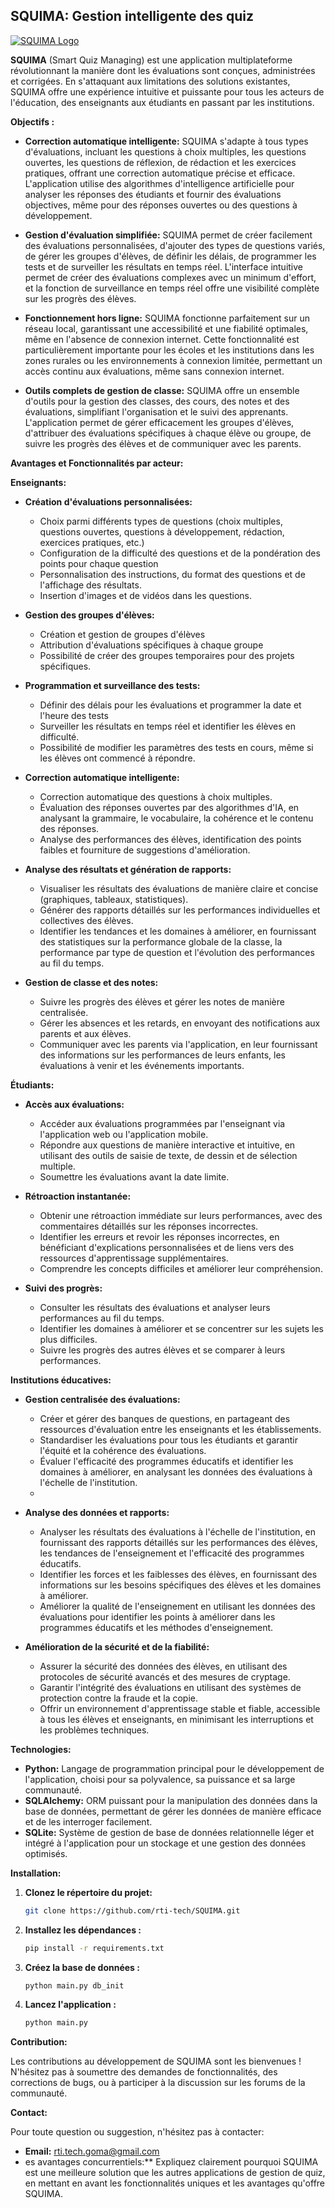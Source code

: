 ## SQUIMA: Gestion intelligente des quiz

[![SQUIMA Logo](https://www.example.com/logo.png)](https://www.example.com)

**SQUIMA** (Smart Quiz Managing) est une application multiplateforme révolutionnant la manière dont les évaluations sont conçues, administrées et corrigées. En s'attaquant aux limitations des solutions existantes, SQUIMA offre une expérience intuitive et puissante pour tous les acteurs de l'éducation, des enseignants aux étudiants en passant par les institutions.

**Objectifs :**

* **Correction automatique intelligente:**  SQUIMA s'adapte à tous types d'évaluations, incluant les questions à choix multiples, les questions ouvertes, les questions de réflexion, de rédaction et les exercices pratiques, offrant une correction automatique précise et efficace. L'application utilise des algorithmes d'intelligence artificielle pour analyser les réponses des étudiants et fournir des évaluations objectives, même pour des réponses ouvertes ou des questions à développement. 

* **Gestion d'évaluation simplifiée:**  SQUIMA permet de créer facilement des évaluations personnalisées, d'ajouter des types de questions variés, de gérer les groupes d'élèves, de définir les délais, de programmer les tests et de surveiller les résultats en temps réel. L'interface intuitive permet de créer des évaluations complexes avec un minimum d'effort, et la fonction de surveillance en temps réel offre une visibilité complète sur les progrès des élèves. 

* **Fonctionnement hors ligne:**  SQUIMA fonctionne parfaitement sur un réseau local, garantissant une accessibilité et une fiabilité optimales, même en l'absence de connexion internet. Cette fonctionnalité est particulièrement importante pour les écoles et les institutions dans les zones rurales ou les environnements à connexion limitée, permettant un accès continu aux évaluations, même sans connexion internet.

* **Outils complets de gestion de classe:**  SQUIMA offre un ensemble d'outils pour la gestion des classes, des cours, des notes et des évaluations, simplifiant l'organisation et le suivi des apprenants. L'application permet de gérer efficacement les groupes d'élèves, d'attribuer des évaluations spécifiques à chaque élève ou groupe, de suivre les progrès des élèves et de communiquer avec les parents.

**Avantages et Fonctionnalités par acteur:**

**Enseignants:**

* **Création d'évaluations personnalisées:**
    * Choix parmi différents types de questions (choix multiples, questions ouvertes, questions à développement, rédaction, exercices pratiques, etc.)
    * Configuration de la difficulté des questions et de la pondération des points pour chaque question
    * Personnalisation des instructions, du format des questions et de l'affichage des résultats.
    * Insertion d'images et de vidéos dans les questions.

* **Gestion des groupes d'élèves:**
    * Création et gestion de groupes d'élèves
    * Attribution d'évaluations spécifiques à chaque groupe
    *  Possibilité de créer des groupes temporaires pour des projets spécifiques.

* **Programmation et surveillance des tests:**
    * Définir des délais pour les évaluations et programmer la date et l'heure des tests
    * Surveiller les résultats en temps réel et identifier les élèves en difficulté.
    * Possibilité de modifier les paramètres des tests en cours, même si les élèves ont commencé à répondre.

* **Correction automatique intelligente:**
    * Correction automatique des questions à choix multiples.
    * Évaluation des réponses ouvertes par des algorithmes d'IA, en analysant la grammaire, le vocabulaire, la cohérence et le contenu des réponses.
    *  Analyse des performances des élèves, identification des points faibles et fourniture de suggestions d'amélioration.

* **Analyse des résultats et génération de rapports:**
    * Visualiser les résultats des évaluations de manière claire et concise (graphiques, tableaux, statistiques).
    * Générer des rapports détaillés sur les performances individuelles et collectives des élèves.
    * Identifier les tendances et les domaines à améliorer, en fournissant des statistiques sur la performance globale de la classe, la performance par type de question et l'évolution des performances au fil du temps.

* **Gestion de classe et des notes:**
    * Suivre les progrès des élèves et gérer les notes de manière centralisée.
    *  Gérer les absences et les retards, en envoyant des notifications aux parents et aux élèves.
    * Communiquer avec les parents via l'application, en leur fournissant des informations sur les performances de leurs enfants, les évaluations à venir et les événements importants.

**Étudiants:**

* **Accès aux évaluations:**
    * Accéder aux évaluations programmées par l'enseignant via l'application web ou l'application mobile.
    * Répondre aux questions de manière interactive et intuitive, en utilisant des outils de saisie de texte, de dessin et de sélection multiple.
    * Soumettre les évaluations avant la date limite.

* **Rétroaction instantanée:**
    * Obtenir une rétroaction immédiate sur leurs performances, avec des commentaires détaillés sur les réponses incorrectes.
    * Identifier les erreurs et revoir les réponses incorrectes, en bénéficiant d'explications personnalisées et de liens vers des ressources d'apprentissage supplémentaires.
    *  Comprendre les concepts difficiles et améliorer leur compréhension.

* **Suivi des progrès:**
    * Consulter les résultats des évaluations et analyser leurs performances au fil du temps.
    * Identifier les domaines à améliorer et se concentrer sur les sujets les plus difficiles.
    * Suivre les progrès des autres élèves et se comparer à leurs performances.

**Institutions éducatives:**

* **Gestion centralisée des évaluations:**
    * Créer et gérer des banques de questions, en partageant des ressources d'évaluation entre les enseignants et les établissements.
    * Standardiser les évaluations pour tous les étudiants et garantir l'équité et la cohérence des évaluations.
    *  Évaluer l'efficacité des programmes éducatifs et identifier les domaines à améliorer, en analysant les données des évaluations à l'échelle de l'institution.
    *  
* **Analyse des données et rapports:**
    * Analyser les résultats des évaluations à l'échelle de l'institution, en fournissant des rapports détaillés sur les performances des élèves, les tendances de l'enseignement et l'efficacité des programmes éducatifs.
    * Identifier les forces et les faiblesses des élèves, en fournissant des informations sur les besoins spécifiques des élèves et les domaines à améliorer.
    * Améliorer la qualité de l'enseignement en utilisant les données des évaluations pour identifier les points à améliorer dans les programmes éducatifs et les méthodes d'enseignement.

* **Amélioration de la sécurité et de la fiabilité:**
    *  Assurer la sécurité des données des élèves, en utilisant des protocoles de sécurité avancés et des mesures de cryptage.
    *  Garantir l'intégrité des évaluations en utilisant des systèmes de protection contre la fraude et la copie.
    *  Offrir un environnement d'apprentissage stable et fiable, accessible à tous les élèves et enseignants, en minimisant les interruptions et les problèmes techniques.

**Technologies:**

* **Python:** Langage de programmation principal pour le développement de l'application, choisi pour sa polyvalence, sa puissance et sa large communauté.
* **SQLAlchemy:**  ORM puissant pour la manipulation des données dans la base de données, permettant de gérer les données de manière efficace et de les interroger facilement.
* **SQLite:**  Système de gestion de base de données relationnelle léger et intégré à l'application pour un stockage et une gestion des données optimisés. 

**Installation:**

1. **Clonez le répertoire du projet:**

   ```bash
   git clone https://github.com/rti-tech/SQUIMA.git
   ```

2. **Installez les dépendances :**

   ```bash
   pip install -r requirements.txt
   ```

3. **Créez la base de données :**

   ```bash
   python main.py db_init
   ```

4. **Lancez l'application :**

   ```bash
   python main.py
   ```

**Contribution:**

Les contributions au développement de SQUIMA sont les bienvenues ! N'hésitez pas à soumettre des demandes de fonctionnalités, des corrections de bugs, ou à participer à la discussion sur les forums de la communauté.

**Contact:**

Pour toute question ou suggestion, n'hésitez pas à contacter:

* **Email:** rti.tech.goma@gmail.com
* es avantages concurrentiels:**  Expliquez clairement pourquoi SQUIMA est une meilleure solution que les autres applications de gestion de quiz, en mettant en avant les fonctionnalités uniques et les avantages qu'offre SQUIMA. 
